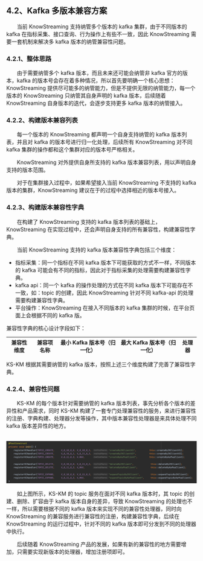 
## 4.2、Kafka 多版本兼容方案

&emsp;&emsp;当前 KnowStreaming 支持纳管多个版本的 kafka 集群，由于不同版本的 kafka 在指标采集、接口查询、行为操作上有些不一致，因此 KnowStreaming 需要一套机制来解决多 kafka 版本的纳管兼容性问题。

### 4.2.1、整体思路

&emsp;&emsp;由于需要纳管多个 kafka 版本，而且未来还可能会纳管非 kafka 官方的版本，kafka 的版本号会存在着多种情况，所以首先要明确一个核心思想：KnowStreaming 提供尽可能多的纳管能力，但是不提供无限的纳管能力，每一个版本的 KnowStreaming 只纳管其自身声明的 kafka 版本，后续随着 KnowStreaming 自身版本的迭代，会逐步支持更多 kafka 版本的纳管接入。

### 4.2.2、构建版本兼容列表

&emsp;&emsp;每一个版本的 KnowStreaming 都声明一个自身支持纳管的 kafka 版本列表，并且对 kafka 的版本号进行归一化处理，后续所有 KnowStreaming 对不同 kafka 集群的操作都和这个集群对应的版本号严格相关。

&emsp;&emsp;KnowStreaming 对外提供自身所支持的 kafka 版本兼容列表，用以声明自身支持的版本范围。

&emsp;&emsp;对于在集群接入过程中，如果希望接入当前 KnowStreaming 不支持的 kafka 版本的集群，KnowStreaming 建议在于的过程中选择相近的版本号接入。

### 4.2.3、构建版本兼容性字典

&emsp;&emsp;在构建了 KnowStreaming 支持的 kafka 版本列表的基础上，KnowStreaming 在实现过程中，还会声明自身支持的所有兼容性，构建兼容性字典。

&emsp;&emsp;当前 KnowStreaming 支持的 kafka 版本兼容性字典包括三个维度：

- 指标采集：同一个指标在不同 kafka 版本下可能获取的方式不一样，不同版本的 kafka 可能会有不同的指标，因此对于指标采集的处理需要构建兼容性字典。
- kafka api：同一个 kafka 的操作处理的方式在不同 kafka 版本下可能存在不一致，如：topic 的创建，因此 KnowStreaming 针对不同 kafka-api 的处理需要构建兼容性字典。
- 平台操作：KnowStreaming 在接入不同版本的 kafka 集群的时候，在平台页面上会根据不同的 kafka 版。

兼容性字典的核心设计字段如下：

| 兼容性维度 | 兼容项名称 | 最小 Kafka 版本号（归一化） | 最大 Kafka 版本号（归一化） | 处理器 |
| ---------- | ---------- | --------------------------- | --------------------------- | ------ |

KS-KM 根据其需要纳管的 kafka 版本，按照上述三个维度构建了完善了兼容性字典。

### 4.2.4、兼容性问题

&emsp;&emsp;KS-KM 的每个版本针对需要纳管的 kafka 版本列表，事先分析各个版本的差异性和产品需求，同时 KS-KM 构建了一套专门处理兼容性的服务，来进行兼容性的注册、字典构建、处理器分发等操作，其中版本兼容性处理器是来具体处理不同 kafka 版本差异性的地方。

​ ![registerHandler](./assets/multi_version_compatible/registerHandler.png)

&emsp;&emsp;如上图所示，KS-KM 的 topic 服务在面对不同 kafka 版本时，其 topic 的创建、删除、扩容由于 kafka 版本自身的差异，导致 KnowStreaming 的处理也不一样，所以需要根据不同的 kafka 版本来实现不同的兼容性处理器，同时向 KnowStreaming 的兼容服务进行兼容性的注册，构建兼容性字典，后续在 KnowStreaming 的运行过程中，针对不同的 kafka 版本即可分发到不同的处理器中执行。

&emsp;&emsp;后续随着 KnowStreaming 产品的发展，如果有新的兼容性的地方需要增加，只需要实现新版本的处理器，增加注册项即可。
